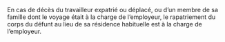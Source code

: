 En cas de décès du travailleur expatrié ou déplacé, ou d’un membre de sa famille dont le voyage était à la charge de l’employeur, le rapatriement du corps du défunt au lieu de sa résidence habituelle est à la charge de l’employeur.